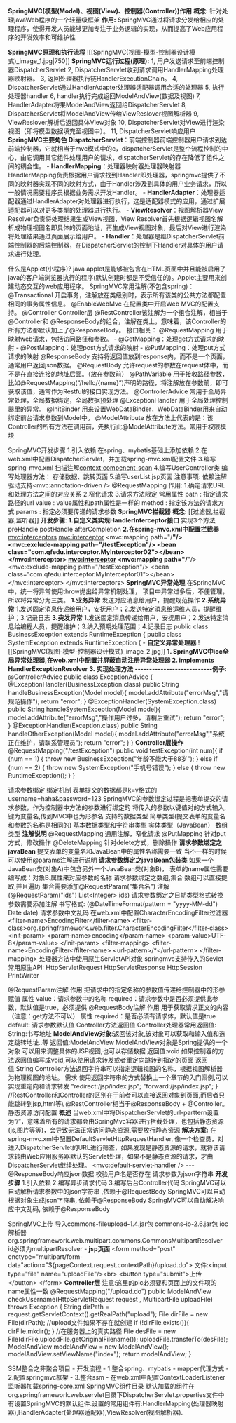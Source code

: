 **SpringMVC(模型(Model)、视图(View)、控制器(Controller))作用**
	**概念:** 针对处理javaWeb程序的一个轻量级框架
	**作用:** SpringMVC通过将请求分发给相应的处理程序，使得开发人员能够更加专注于业务逻辑的实现，从而提高了Web应用程序的开发效率和可维护性

**SpringMVC原理和执行流程**
	![[SpringMVC(视图-模型-控制器设计模式)_image_1.jpg|750]]
	**SpringMVC运行过程(原理):**
	1, 用户发送请求至前端控制器DispatcherServlet
	2, DispatcherServlet收到请求调用HandlerMapping处理器映射器。
	3, 返回处理器执行链HandlerExecutionChain。
	4, DispatcherServlet通过HandlerAdapter处理器适配器调用合适的处理器
	5, 执行处理器handler
	6, handler执行完成返回ModelAndView(数据及视图)
	7, HandlerAdapter将果ModelAndView返回给DispatcherServlet
	8, DispatcherServlet将ModelAndView传给ViewReslover视图解析器
	9, ViewReslover解析后返回具体View对象
	10, DispatcherServlet对View进行渲染视图（即将模型数据填充至视图中）。
	11, DispatcherServlet响应用户
**SpringMVC主要角色**
	**DispatcherServlet**：前端控制器前端控制器用户请求到达前端控制器，它就相当于mvc模式中的c，dispatcherServlet是整个流程控制的中心，由它调用其它组件处理用户的请求，dispatcherServlet的存在降低了组件之间的耦合性。
	-
	**HandlerMapping**：处理器映射器处理器映射器HandlerMapping负责根据用户请求找到Handler即处理器，springmvc提供了不同的映射器实现不同的映射方式，由于Handler涉及到具体的用户业务请求，所以一般情况需要程序员根据业务需求开发Handler。
	-
	**HandlerAdapter**：处理器适配器通过HandlerAdapter对处理器进行执行，这是适配器模式的应用，通过扩展适配器可以对更多类型的处理器进行执行。
	-
	**ViewResolver**：视图解析器View Resolver负责将处理结果生成View视图，View Resolver首先根据逻辑视图名解析成物理视图名即具体的页面地址，再生成View视图对象，最后对View进行渲染将处理结果通过页面展示给用户。
	-
	**Handler**：处理器是继DispatcherServlet前端控制器的后端控制器，在DispatcherServlet的控制下Handler对具体的用户请求进行处理。

什么是Applet(小程序)?
	java applet是能够被包含在HTML页面中并且能被启用了java的客户端浏览器执行的程序(默认创建时都是不受信任的)。Applet主要用来创建动态交互的web应用程序。
SpringMVC常用注解(不包含spring)：
	@Transactional 开启事务，注解放在类级别时，表示所有该类的公共方法都配置相同的事务属性信息。
	@EnableWebMvc 在配置类中开启Web MVC的配置支持。
	@Controller Controller层
	@RestController该注解为一个组合注解，相当于@Controller和
	@ResponseBody的组合，注解在类上，意味着，该Controller的所有方法都默认加上了@ResponseBody。
	接口相关：
	@RequestMapping 用于映射web请求，包括访问路径和参数。
	-   @GetMapping：处理get方式请求的映射
	-   @PostMapping：处理post方式请求的映射
	-   @PutMapping：处理put方式请求的映射
	@ResponseBody 支持将返回值放到response内，而不是一个页面，通常用户返回json数据。
	@RequestBody 允许request的参数在request体中，而不是在直接连接的地址后面。（放在参数前）
	@PathVariable
	用于接收路径参数，比如@RequestMapping(“/hello/{name}”)声明的路径，将注解放在参数前，即可获取该值，通常作为Restful的接口实现方法。
	@ControllerAdvice 常用于全局异常处理，全局数据绑定，全局数据预处理
	@ExceptionHandler 用于全局处理控制器里的异常。
	@InitBinder 用来设置WebDataBinder，WebDataBinder用来自动绑定前台请求参数到Model中。
	@ModelAttribute 放在方法上代表的是：该Controller的所有方法在调用前，先执行此@ModelAttribute方法。常用于权限模块

SpringMVC开发步骤
	1.引入依赖
	在spring、mybatis基础上添加依赖
	2.在web.xml中配置DispatcherServlet，并加载spring-mvc.xml配置文件
	3.编写spring-mvc.xml
	扫描注解<context:compenent-scan>
	4.编写UserController类
	编写处理器方法：
	存储数据、跳转页面
	5.编写userList.jsp页面
	注意事项:
		依赖注解驱动支持<mvc:annotation-driven />
		@RequestMapping
		作用:
		1.确定请求URL和处理方法之间的对应关系
		2.窄化请求
		3.请求方法限定
	常用属性
		path : 指定请求路径的url
		value : value属性和path属性是一样的
		method : 指定该方法的请求方式
		params : 指定必须要传递的请求参数
**SpringMVC拦截器**
	**概念:** [[过滤器,拦截器,监听器]]
	**开发步骤**:
	**1.自定义类实现HandlerInterceptor接口**
	实现3个方法preHandle postHandle afterCompletion
	**2.在spring-mvc.xml中配置拦截器**
	<mvc:interceptors>
	<mvc:interceptor>
	<mvc:mapping path="/**"/>
	<mvc:exclude-mapping path="/testException"/>
	\<bean class="com.qfedu.interceptor.MyInterceptor02">\</bean>
	</mvc:interceptor>
	<mvc:interceptor>
	<!--拦截路径-->
	<mvc:mapping path="/**"/>
	<mvc:exclude-mapping path="/testException"/>
	\<bean class="com.qfedu.interceptor.MyInterceptor01">\</bean>
	</mvc:interceptor>
	</mvc:interceptors>
**SpringMVC异常处理**
	在SpringMVC中，统一将异常使用throw抛出给异常机制处理，
	项目中异常过多后，不便管理，所以将异常分为三类。
	**1.业务异常**
	发送对应消息给用户，提醒规范操作
	**2.系统异常**
	1.发送固定消息传递给用户，安抚用户；2.发送特定消息给运维人员，提醒维护；3.记录日志
	**3.突发异常**
	1.发送固定消息传递给用户，安抚用户；2.发送特定消息给编程人员，提醒维护；3.纳入预期处理范围；4.记录日志
	public class BusinessException extends RuntimeException {
	public class SystemException extends RuntimeException {
	-
	**自定义异常处理器**
	![[SpringMVC(视图-模型-控制器设计模式)_image_2.jpg]]
	**1. SpringMVC中ioc全局异常处理器,在web.xml中配置并屏蔽自动注册异常处理器
	2. implements HandlerExceptionResolver
	3. 实现处理方法**
	**---------------------------例子:**
	@ControllerAdvice
	public class ExceptionAdvice {
	@ExceptionHandler(BusinessException.class)
	public String handleBusinessException(Model model){
	model.addAttribute("errorMsg","请规范操作");
	return "error";
	}
	@ExceptionHandler(SystemException.class)
	public String handleSystemException(Model model){
	model.addAttribute("errorMsg","操作用户过多，请稍后重试");
	return "error";
	}
	@ExceptionHandler(Exception.class)
	public String handleOtherException(Model model){
	model.addAttribute("errorMsg","系统正在维护，请联系管理员");
	return "error";
	}
	}
	**Controller层操作**
	@RequestMapping("/testException")
	public void testException(int num){
	if (num == 1) {
	throw new BusinessException("年龄不能大于88岁");
	} else if (num == 2) {
	throw new SystemException("手机号错误");
	} else {
	throw new RuntimeException();
	}
	}


请求参数绑定
	绑定机制
	表单提交的数据都是k=v格式的 username=haha&password=123
	SpringMVC的参数绑定过程是把表单提交的请求参数，作为控制器中方法的参数进行绑定的
	将传入的参数以键值对的方式输入,键为变量名,传到MVC中也为形参名
	支持的数据类型
	简单类型(提交表单的变量名和参数的名称是相同的)
	基本数据类型和字符串类型
	实体类型（JavaBean）
	数组类型
	**注解说明**
		@RequestMapping 通用注解，窄化请求
		@PutMapping 针对put方式，修改操作
		@DeleteMapping 针对delete方式，删除操作
	**请求参数绑定之javaBean**
	提交表单的变量名和JavaBean中的属性名称需要一致
	当不一样的时候可以使用@params注解进行说明
	**请求参数绑定之javaBean包装类**
	如果一个JavaBean类(对象A)中包含另外一个JavaBean类(对象B)，
	表单的name属性需要编写成：对象B.属性来对应参数的名称
	请求参数绑定之数组,集合
	数组可以直接提取,并且遍历
	集合需要添加@RequestParam("集合名") 注解
	(@RequestParam("ids") List\<Integer> ids)
	请求参数绑定之日期类型格式转换
	参数需要添加注解 书写格式:
	(@DateTimeFormat(pattern = "yyyy‐MM‐dd") Date date)
	请求参数中文乱码
	在web.xml中配置CharacterEncodingFilter过滤器
	<filter>
	<filter‐name>EncodingFilter</filter‐name>
	<filter‐class>org.springframework.web.filter.CharacterEncodingFilter</filter‐class>
	<init‐param>
	<param‐name>encoding</param‐name>
	<param‐value>UTF‐8</param‐value>
	</init‐param>
	</filter>
	<filter‐mapping>
	<filter‐name>EncodingFilter</filter‐name>
	<url‐pattern>/*</url‐pattern>
	</filter‐mapping>
	处理器方法中使用原生ServletAPI对象
	springmvc支持传入的Sevlet常用原生API:
	HttpServletRequest
	HttpServletResponse
	HttpSession
	PrintWriter

@RequestParam注解
	作用
	把请求中的指定名称的参数值传递给控制器中的形参赋值
	属性
	value：请求参数中的名称
	required：请求参数中是否必须提供此参数，默认值是true，必须提供
@RequestBody注解
	作用
	用于获取请求正文的内容（注意：get方法不可以）
	属性
	required：是否必须有请求体，默认值是true
	default: 请求参数默认值
Controller方法返回值
	Controller处理器常用返回值:
	String:书写地址
	**ModelAndView对象**:返回该对象,该对象可以获取和输入值和选定跳转地址..等
	返回值:ModelAndView
	ModelAndView对象是Spring提供的一个对象
	可以用来调整具体的JSP视图,也可以存储数据
	返回值:void
	如果控制器的方法返回值编写成void,可以使用请求转发或者重定向跳转到指定的页面
	返回值:String
	Controller方法返回字符串可以指定逻辑视图的名称，根据视图解析器为物理视图的地址。
	需求
	使用返回字符串的方式替换上一个章节的入门案例,可以实现重定向和请求转发 "redirect:/jsp/index.jsp"; "forward:/jsp/index.jsp";
	}
	//RestController和Controller的区别在于前者可以直接返回对象到页面,而后者只能跳转到jsp,html等\ @RestController相当于@ResponseBody + @Controller。
静态资源访问配置
	**概述**
	当web.xml中将DispatcherServlet的url-parttern设置为”/”，意味着所有的请求都会由SpringMvc容器进行拦截处理，也包括静态资源(js,图片等等)，会导致无法正常访问静态资源,需要放行静态资源
	**解决方案:**
	在spring-mvc.xml中配置DefaultServletHttpRequestHandler,
	像一个检查员，对进入DispatcherServlet的URL进行筛查，如果发现是静态资源的请求，就将该请求转由Web应用服务器默认的Servlet处理，如果不是静态资源的请求，才由DispatcherServlet继续处理。
	<mvc:default‐servlet‐handler />
	---
	@ResponseBody响应json数据
	校验用户名是否存在
	请求参数为json字符串
	**开发步骤**
	1.引入依赖
	2.编写异步请求代码
	3.编写后台Controller代码
	SpringMVC可以自动解析请求参数中的json字符串
	,依赖于@RequestBody
	SpringMVC可以自动根据对象生成json字符串,
	依赖于@ResponseBody
	SpringMVC可以自动解决响应中文乱码,
	依赖于@ResponseBody

SpringMVC上传
	导入commons-fileupload-1.4.jar包
	commons-io-2.6.jar包
	ioc解析器org.springframework.web.multipart.commons.CommonsMultipartResolver
	id必须为multipartResolver
	-
	**jsp页面**
	\<form method="post" enctype="multipart/form‐data"action="${pageContext.request.contextPath}/upload.do">
	文件:\<input type="file" name="uploadFile"/>\<br>
	\<button type="submit">上传\</button>
	\</form>
	**Controller层**
	注意:这里的pic必须要和页面上的文件项的name属性一致
	@RequestMapping("/upload.do")
	public ModelAndView checkUsername(HttpServletRequest request , MultipartFile
	uploadFile) throws Exception {
	String dirPath = request.getServletContext().getRealPath("upload");
	File dirFile = new File(dirPath);
	//upload文件如果不存在就创建
	if (!dirFile.exists()){
	dirFile.mkdir();
	}
	//在服务器上的真实路径
	File desFile = new File(dirFile,uploadFile.getOriginalFilename());
	uploadFile.transferTo(desFile);
	ModelAndView modelAndView = new ModelAndView();
	modelAndView.setViewName("index");
	return modelAndView;
	}

SSM整合之非聚合项目
	-   开发流程
	-   1.整合spring、mybatis
	-   mapper代理方式
	-   2.配置springmvc框架
	-   3.整合ssm
	-   在web.xml中配置ContextLoaderListener监听器加载spring-core.xml
SpringMVC组件目录
	默认加载的组件在org.springframework.web.servlet目录下DispatcherServlet.properties文件中有设置SpringMVC的默认组件.设置的常用组件有:HandlerMapping(处理器映射器),HandlerAdapter(处理器适配器),ViewResolver(视图解析器).